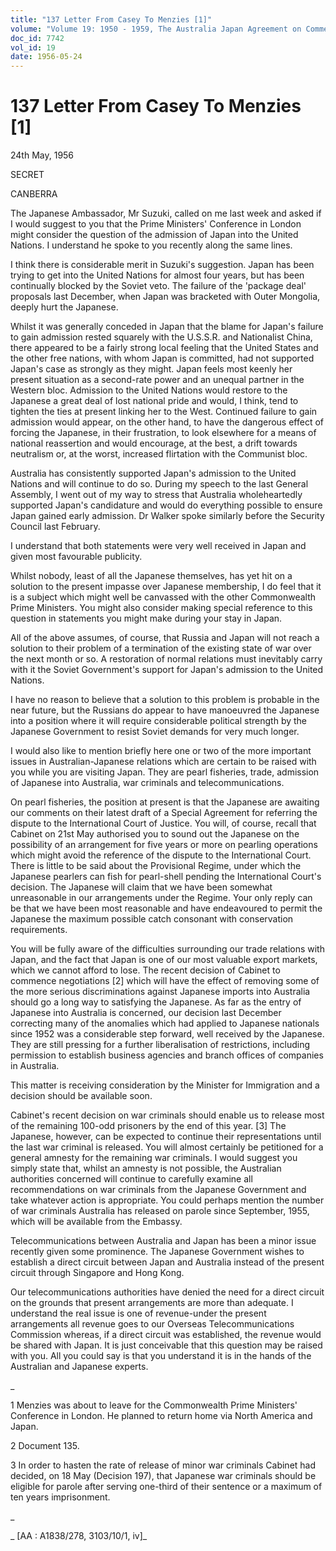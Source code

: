 ```yaml
---
title: "137 Letter From Casey To Menzies [1]"
volume: "Volume 19: 1950 - 1959, The Australia Japan Agreement on Commerce"
doc_id: 7742
vol_id: 19
date: 1956-05-24
---
```


# 137 Letter From Casey To Menzies [1]

24th May, 1956

SECRET

CANBERRA

The Japanese Ambassador, Mr Suzuki, called on me last week and asked if I would suggest to you that the Prime Ministers' Conference in London might consider the question of the admission of Japan into the United Nations. I understand he spoke to you recently along the same lines.

I think there is considerable merit in Suzuki's suggestion. Japan has been trying to get into the United Nations for almost four years, but has been continually blocked by the Soviet veto. The failure of the 'package deal' proposals last December, when Japan was bracketed with Outer Mongolia, deeply hurt the Japanese.

Whilst it was generally conceded in Japan that the blame for Japan's failure to gain admission rested squarely with the U.S.S.R. and Nationalist China, there appeared to be a fairly strong local feeling that the United States and the other free nations, with whom Japan is committed, had not supported Japan's case as strongly as they might. Japan feels most keenly her present situation as a second-rate power and an unequal partner in the Western bloc. Admission to the United Nations would restore to the Japanese a great deal of lost national pride and would, I think, tend to tighten the ties at present linking her to the West. Continued failure to gain admission would appear, on the other hand, to have the dangerous effect of forcing the Japanese, in their frustration, to look elsewhere for a means of national reassertion and would encourage, at the best, a drift towards neutralism or, at the worst, increased flirtation with the Communist bloc.

Australia has consistently supported Japan's admission to the United Nations and will continue to do so. During my speech to the last General Assembly, I went out of my way to stress that Australia wholeheartedly supported Japan's candidature and would do everything possible to ensure Japan gained early admission. Dr Walker spoke similarly before the Security Council last February.

I understand that both statements were very well received in Japan and given most favourable publicity.

Whilst nobody, least of all the Japanese themselves, has yet hit on a solution to the present impasse over Japanese membership, I do feel that it is a subject which might well be canvassed with the other Commonwealth Prime Ministers. You might also consider making special reference to this question in statements you might make during your stay in Japan.

All of the above assumes, of course, that Russia and Japan will not reach a solution to their problem of a termination of the existing state of war over the next month or so. A restoration of normal relations must inevitably carry with it the Soviet Government's support for Japan's admission to the United Nations.

I have no reason to believe that a solution to this problem is probable in the near future, but the Russians do appear to have manoeuvred the Japanese into a position where it will require considerable political strength by the Japanese Government to resist Soviet demands for very much longer.

I would also like to mention briefly here one or two of the more important issues in Australian-Japanese relations which are certain to be raised with you while you are visiting Japan. They are pearl fisheries, trade, admission of Japanese into Australia, war criminals and telecommunications.

On pearl fisheries, the position at present is that the Japanese are awaiting our comments on their latest draft of a Special Agreement for referring the dispute to the International Court of Justice. You will, of course, recall that Cabinet on 21st May authorised you to sound out the Japanese on the possibility of an arrangement for five years or more on pearling operations which might avoid the reference of the dispute to the International Court. There is little to be said about the Provisional Regime, under which the Japanese pearlers can fish for pearl-shell pending the International Court's decision. The Japanese will claim that we have been somewhat unreasonable in our arrangements under the Regime. Your only reply can be that we have been most reasonable and have endeavoured to permit the Japanese the maximum possible catch consonant with conservation requirements.

You will be fully aware of the difficulties surrounding our trade relations with Japan, and the fact that Japan is one of our most valuable export markets, which we cannot afford to lose. The recent decision of Cabinet to commence negotiations [2] which will have the effect of removing some of the more serious discriminations against Japanese imports into Australia should go a long way to satisfying the Japanese. As far as the entry of Japanese into Australia is concerned, our decision last December correcting many of the anomalies which had applied to Japanese nationals since 1952 was a considerable step forward, well received by the Japanese. They are still pressing for a further liberalisation of restrictions, including permission to establish business agencies and branch offices of companies in Australia.

This matter is receiving consideration by the Minister for Immigration and a decision should be available soon.

Cabinet's recent decision on war criminals should enable us to release most of the remaining 100-odd prisoners by the end of this year. [3] The Japanese, however, can be expected to continue their representations until the last war criminal is released. You will almost certainly be petitioned for a general amnesty for the remaining war criminals. I would suggest you simply state that, whilst an amnesty is not possible, the Australian authorities concerned will continue to carefully examine all recommendations on war criminals from the Japanese Government and take whatever action is appropriate. You could perhaps mention the number of war criminals Australia has released on parole since September, 1955, which will be available from the Embassy.

Telecommunications between Australia and Japan has been a minor issue recently given some prominence. The Japanese Government wishes to establish a direct circuit between Japan and Australia instead of the present circuit through Singapore and Hong Kong.

Our telecommunications authorities have denied the need for a direct circuit on the grounds that present arrangements are more than adequate. I understand the real issue is one of revenue-under the present arrangements all revenue goes to our Overseas Telecommunications Commission whereas, if a direct circuit was established, the revenue would be shared with Japan. It is just conceivable that this question may be raised with you. All you could say is that you understand it is in the hands of the Australian and Japanese experts.

_

1 Menzies was about to leave for the Commonwealth Prime Ministers' Conference in London. He planned to return home via North America and Japan.

2 Document 135.

3 In order to hasten the rate of release of minor war criminals Cabinet had decided, on 18 May (Decision 197), that Japanese war criminals should be eligible for parole after serving one-third of their sentence or a maximum of ten years imprisonment.

_

_ [AA : A1838/278, 3103/10/1, iv]_
